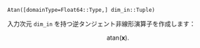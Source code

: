 `Atan([domainType=Float64::Type,] dim_in::Tuple)`

入力次元 `dim_in` を持つ逆タンジェント非線形演算子を作成します：

$$
\text{atan} ( \mathbf{x} ).
$$
